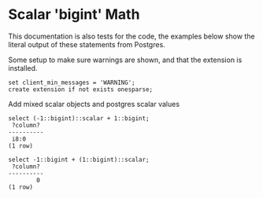 # Scalar 'bigint' Math

This documentation is also tests for the code, the examples below
show the literal output of these statements from Postgres.

Some setup to make sure warnings are shown, and that the extension
is installed.
``` postgres-console
set client_min_messages = 'WARNING';
create extension if not exists onesparse;
```
Add mixed scalar objects and postgres scalar values
``` postgres-console
select (-1::bigint)::scalar + 1::bigint;
 ?column? 
----------
 i8:0
(1 row)

select -1::bigint + (1::bigint)::scalar;
 ?column? 
----------
        0
(1 row)

```